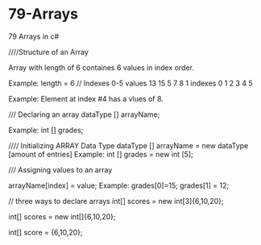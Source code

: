 # 79-Arrays
79 Arrays in c#

////Structure of an Array

Array with length of 6 containes 6 values in index order.

Example:
length = 6 // Indexes 0-5
values  13  15  5  7  8  1
indexes 0   1   2  3  4  5

Example:
Element at index #4 has a vlues of 8.


/// Declaring an array
dataType [] arrayName;

Example:
int [] grades;



//// Initializing ARRAY Data Type
dataType [] arrayName = new dataType [amount of entries]
Example:
int [] grades = new int [5];



/// Assigning values to an array

arrayName[index] = value;
Example:
grades[0]=15;
grades[1] = 12;


// three ways to declare arrays
int[] scores = new int[3]{6,10,20};

int[] scores = new int[]{6,10,20};

int[] score = {6,10,20};
